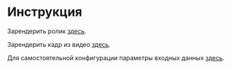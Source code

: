 # Инструкция

Зарендерить ролик [здесь](https://github.com/papey08/MAI_skat/PGP/cp/src/render_video.ipynb).

Зарендерить кадр из видео [здесь](https://github.com/papey08/MAI_skat/PGP/cp/src/render_frame.ipynb).

Для самостоятельной конфигурации параметры входных данных [здесь](https://github.com/papey08/MAI_skat/PGP/cp/doc/report.pdf).
